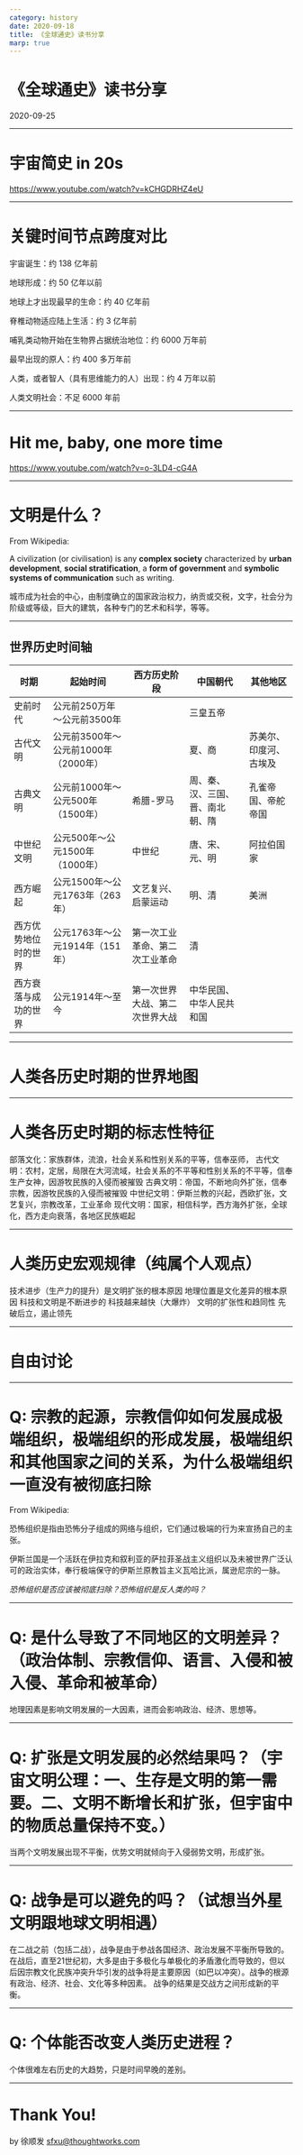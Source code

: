 ```yaml
---
category: history
date: 2020-09-18
title: 《全球通史》读书分享
marp: true
---
```


# 《全球通史》读书分享

2020-09-25

---

# 宇宙简史 in 20s

https://www.youtube.com/watch?v=kCHGDRHZ4eU

---

# 关键时间节点跨度对比

宇宙诞生：约 138 亿年前

地球形成：约 50 亿年以前

地球上才出现最早的生命：约 40 亿年前

脊椎动物适应陆上生活：约 3 亿年前

哺乳类动物开始在生物界占据统治地位：约 6000 万年前

最早出现的原人：约 400 多万年前

人类，或者智人（具有思维能力的人）出现：约 4 万年以前

人类文明社会：不足 6000 年前

---

# Hit me, baby, one more time

https://www.youtube.com/watch?v=o-3LD4-cG4A


---

# 文明是什么？

From Wikipedia:

A civilization (or civilisation) is any **complex society** characterized by **urban development**, **social stratification**, a **form of government** and **symbolic systems of communication** such as writing.

城市成为社会的中心，由制度确立的国家政治权力，纳贡或交税，文字，社会分为阶级或等级，巨大的建筑，各种专门的艺术和科学，等等。

---
## 世界历史时间轴

时期|起始时间|西方历史阶段|中国朝代|其他地区|
--- | --- | --- | --- | --- |
史前时代 | 公元前250万年～公元前3500年 ||三皇五帝 ||
古代文明 | 公元前3500年～公元前1000年（2000年） |  | 夏、商 |苏美尔、印度河、古埃及|
古典文明 | 公元前1000年～公元500年（1500年） | 希腊-罗马 | 周、秦、汉、三国、晋、南北朝、隋|孔雀帝国、帝舵帝国|
中世纪文明 | 公元500年～公元1500年（1000年）| 中世纪 | 唐、宋、元、明|阿拉伯国家|
西方崛起| 公元1500年～公元1763年（263年）| 文艺复兴、启蒙运动 | 明、清|美洲|
西方优势地位时的世界 | 公元1763年～公元1914年（151年）|第一次工业革命、第二次工业革命|清||
西方衰落与成功的世界 | 公元1914年～至今|第一次世界大战、第二次世界大战|中华民国、中华人民共和国||

---

# 人类各历史时期的世界地图

---

# 人类各历史时期的标志性特征

部落文化：家族群体，流浪，社会关系和性别关系的平等，信奉巫师，
古代文明：农村，定居，局限在大河流域，社会关系的不平等和性别关系的不平等，信奉生产女神，因游牧民族的入侵而被摧毁
古典文明：帝国，不断地向外扩张，信奉宗教，因游牧民族的入侵而被摧毁
中世纪文明：伊斯兰教的兴起，西欧扩张，文艺复兴，宗教改革，工业革命
现代文明：国家，相信科学，西方海外扩张，全球化，西方走向衰落，各地区民族崛起

---

# 人类历史宏观规律（纯属个人观点）

技术进步（生产力的提升）是文明扩张的根本原因
地理位置是文化差异的根本原因
科技和文明是不断进步的
科技越来越快（大爆炸）
文明的扩张性和趋同性
先破后立，遏止领先

---

# 自由讨论

---

# Q: 宗教的起源，宗教信仰如何发展成极端组织，极端组织的形成发展，极端组织和其他国家之间的关系，为什么极端组织一直没有被彻底扫除

From Wikipedia:

恐怖组织是指由恐怖分子组成的网络与组织，它们通过极端的行为来宣扬自己的主张。

伊斯兰国是一个活跃在伊拉克和叙利亚的萨拉菲圣战主义组织以及未被世界广泛认可的政治实体，奉行极端保守的伊斯兰原教旨主义瓦哈比派，属逊尼宗的一脉。

*恐怖组织是否应该被彻底扫除？恐怖组织是反人类的吗？*

---

# Q: 是什么导致了不同地区的文明差异？（政治体制、宗教信仰、语言、入侵和被入侵、革命和被革命）
地理因素是影响文明发展的一大因素，进而会影响政治、经济、思想等。

---

# Q: 扩张是文明发展的必然结果吗？（宇宙文明公理：一、生存是文明的第一需要。二、文明不断增长和扩张，但宇宙中的物质总量保持不变。）
当两个文明发展出现不平衡，优势文明就倾向于入侵弱势文明，形成扩张。

---

# Q: 战争是可以避免的吗？（试想当外星文明跟地球文明相遇）
在二战之前（包括二战），战争是由于参战各国经济、政治发展不平衡所导致的。在战后，直至21世纪初，大多是由于多极化与单极化的矛盾激化而导致的，但以后因宗教文化民族冲突升华引发的战争将是主要原因（如巴以冲突）。战争的根源有政治、经济、社会、文化等多种因素。
战争的结果是交战方之间形成新的平衡。

---

# Q: 个体能否改变人类历史进程？

个体很难左右历史的大趋势，只是时间早晚的差别。

---

# Thank You!

by 徐顺发
sfxu@thoughtworks.com